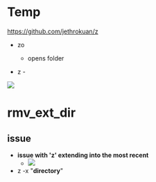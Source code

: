 

# Temp
https://github.com/jethrokuan/z


- zo 
	- opens folder


- z -

![](aharo_18.png)









# rmv_ext_dir

## issue

- **issue with 'z' extending into the most recent** 
	- ![](aharo_28.png)
- z -x "**directory**" 












































































































































































































































































































